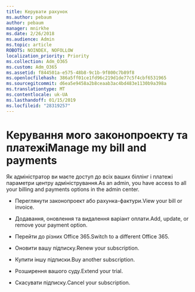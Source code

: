 ```yaml
---
title: Керувати рахунок
ms.author: pebaum
author: pebaum
manager: mnirkhe
ms.date: 2/26/2018
ms.audience: Admin
ms.topic: article
ROBOTS: NOINDEX, NOFOLLOW
localization_priority: Priority
ms.collection: Adm_O365
ms.custom: Adm_O365
ms.assetid: f844501a-e575-48b8-9c1b-9f800c7b89f8
ms.openlocfilehash: 386a5ff01ce1fd96c219d1de77c5f4cbf6531965
ms.sourcegitcommit: d6ea5e9458a2b8ceaab3ac4bd483e1130b9a398a
ms.translationtype: MT
ms.contentlocale: uk-UA
ms.lasthandoff: 01/15/2019
ms.locfileid: "28319257"
---
```

# <a name="manage-my-bill-and-payments"></a><span data-ttu-id="d8731-102">Керування мого законопроекту та платежі</span><span class="sxs-lookup"><span data-stu-id="d8731-102">Manage my bill and payments</span></span>

<span data-ttu-id="d8731-103">Як адміністратор ви маєте доступ до всіх ваших біллінг і платежі параметри центру адміністрування.</span><span class="sxs-lookup"><span data-stu-id="d8731-103">As an admin, you have access to all your billing and payments options in the admin center.</span></span>
  
- <span data-ttu-id="d8731-104">Переглянути законопроект або рахунка-фактури.</span><span class="sxs-lookup"><span data-stu-id="d8731-104">View your bill or invoice.</span></span>
    
- <span data-ttu-id="d8731-105">Додавання, оновлення та видалення варіант оплати.</span><span class="sxs-lookup"><span data-stu-id="d8731-105">Add, update, or remove your payment option.</span></span>
    
- <span data-ttu-id="d8731-106">Перейти до різних Office 365.</span><span class="sxs-lookup"><span data-stu-id="d8731-106">Switch to a different Office 365.</span></span>
    
- <span data-ttu-id="d8731-107">Оновити вашу підписку.</span><span class="sxs-lookup"><span data-stu-id="d8731-107">Renew your subscription.</span></span>
    
- <span data-ttu-id="d8731-108">Купити іншу підписки.</span><span class="sxs-lookup"><span data-stu-id="d8731-108">Buy another subscription.</span></span>
    
- <span data-ttu-id="d8731-109">Розширення вашого суду.</span><span class="sxs-lookup"><span data-stu-id="d8731-109">Extend your trial.</span></span>
    
- <span data-ttu-id="d8731-110">Скасувати підписку.</span><span class="sxs-lookup"><span data-stu-id="d8731-110">Cancel your subscription.</span></span>
    

